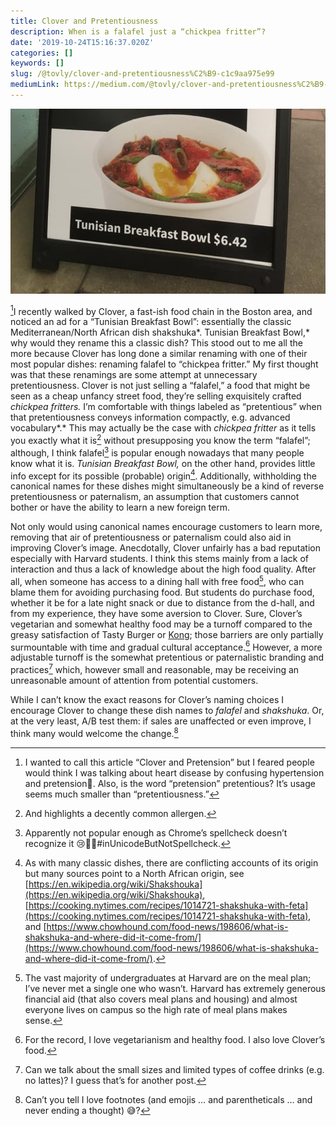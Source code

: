 ```yaml
---
title: Clover and Pretentiousness
description: When is a falafel just a “chickpea fritter”?
date: '2019-10-24T15:16:37.020Z'
categories: []
keywords: []
slug: /@tovly/clover-and-pretentiousness%C2%B9-c1c9aa975e99
mediumLink: https://medium.com/@tovly/clover-and-pretentiousness%C2%B9-c1c9aa975e99?source=friends_link&sk=7b3a77476e60e47d42ec8b34d137b88f
---
```


![Ad for “Tunisian Breakfast Bowl” at Clover in the Harvard Science Center](clover.jpg)

[^1]I recently walked by Clover, a fast-ish food chain in the Boston area, and noticed an ad for a “Tunisian Breakfast Bowl”: essentially the classic Mediterranean/North African dish shakshuka*. Tunisian Breakfast Bowl,* why would they rename this a classic dish? This stood out to me all the more because Clover has long done a similar renaming with one of their most popular dishes: renaming falafel to “chickpea fritter.” My first thought was that these renamings are some attempt at unnecessary pretentiousness. Clover is not just selling a “falafel,” a food that might be seen as a cheap unfancy street food, they’re selling exquisitely crafted _chickpea fritters._ I’m comfortable with things labeled as “pretentious” when that pretentiousness conveys information compactly, e.g. advanced vocabulary*.* This may actually be the case with _chickpea fritter_ as it tells you exactly what it is[^2] without presupposing you know the term “falafel”; although, I think falafel[^3] is popular enough nowadays that many people know what it is. _Tunisian Breakfast Bowl,_ on the other hand, provides little info except for its possible (probable) origin[^4]. Additionally, withholding the canonical names for these dishes might simultaneously be a kind of reverse pretentiousness or paternalism, an assumption that customers cannot bother or have the ability to learn a new foreign term.

Not only would using canonical names encourage customers to learn more, removing that air of pretentiousness or paternalism could also aid in improving Clover’s image. Anecdotally, Clover unfairly has a bad reputation especially with Harvard students. I think this stems mainly from a lack of interaction and thus a lack of knowledge about the high food quality. After all, when someone has access to a dining hall with free food[^5], who can blame them for avoiding purchasing food. But students do purchase food, whether it be for a late night snack or due to distance from the d-hall, and from my experience, they have some aversion to Clover. Sure, Clover’s vegetarian and somewhat healthy food may be a turnoff compared to the greasy satisfaction of Tasty Burger or [Kong](http://www.hongkongharvard.com/); those barriers are only partially surmountable with time and gradual cultural acceptance.[^6] However, a more adjustable turnoff is the somewhat pretentious or paternalistic branding and practices[^7] which, however small and reasonable, may be receiving an unreasonable amount of attention from potential customers.

While I can’t know the exact reasons for Clover’s naming choices I encourage Clover to change these dish names to _falafel_ and _shakshuka_. Or, at the very least, A/B test them: if sales are unaffected or even improve, I think many would welcome the change.[^∞]

[^1]: I wanted to call this article “Clover and Pretension” but I feared people would think I was talking about heart disease by confusing hypertension and pretension😬. Also, is the word “pretension” pretentious? It’s usage seems much smaller than “pretentiousness.”
[^2]: And highlights a decently common allergen.
[^3]: Apparently not popular enough as Chrome’s spellcheck doesn’t recognize it 😢🧆🥙#inUnicodeButNotSpellcheck.
[^4]: As with many classic dishes, there are conflicting accounts of its origin but many sources point to a North African origin, see [https://en.wikipedia.org/wiki/Shakshouka](https://en.wikipedia.org/wiki/Shakshouka), [https://cooking.nytimes.com/recipes/1014721-shakshuka-with-feta](https://cooking.nytimes.com/recipes/1014721-shakshuka-with-feta), and [https://www.chowhound.com/food-news/198606/what-is-shakshuka-and-where-did-it-come-from/](https://www.chowhound.com/food-news/198606/what-is-shakshuka-and-where-did-it-come-from/).
[^5]: The vast majority of undergraduates at Harvard are on the meal plan; I’ve never met a single one who wasn’t. Harvard has extremely generous financial aid (that also covers meal plans and housing) and almost everyone lives on campus so the high rate of meal plans makes sense.
[^6]: For the record, I love vegetarianism and healthy food. I also love Clover’s food.
[^7]: Can we talk about the small sizes and limited types of coffee drinks (e.g. no lattes)? I guess that’s for another post.
[^∞]: Can’t you tell I love footnotes (and emojis … and parentheticals … and never ending a thought) 😅?
